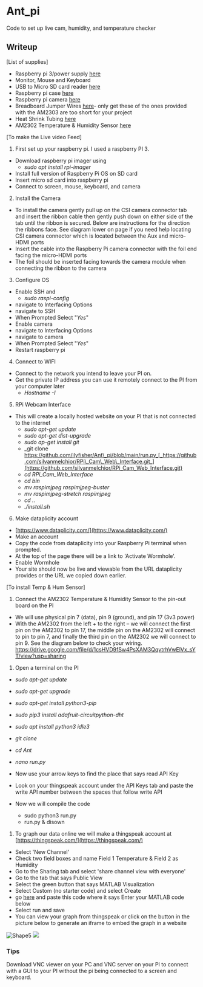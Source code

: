 # Ant_pi
Code to set up live cam, humidity, and temperature checker

## Writeup
[List of supplies]

- Raspberry pi 3/power supply [here](https://www.amazon.com/CanaKit-Raspberry-Power-Supply-Listed/dp/B07BC6WH7V/ref=sr_1_6?dchild=1&amp;keywords=raspberry+pi+3&amp;qid=1618727784&amp;sr=8-6)
- Monitor, Mouse and Keyboard
- USB to Micro SD card reader [here](https://www.amazon.com/Anker-Portable-Reader-RS-MMC-Micro/dp/B006T9B6R2/ref=sr_1_3?dchild=1&amp;keywords=USB+to+Micro+SD+card+reader&amp;qid=1621221307&amp;sr=8-3)
- Raspberry pi case [here](https://www.amazon.com/Dorhea-Raspberry-Supporting-Installation-Heatsinks/dp/B07JBB9QSB/ref=sr_1_3?crid=3UVLYN5ENRPXR&amp;dchild=1&amp;keywords=raspberry+pi+3+camera+case&amp;qid=1618727670&amp;sprefix=raspberry+pi+3+camera,aps,276&amp;sr=8-3)
- Raspberry pi camera [here](https://www.amazon.com/Raspberry-Camera-Module-Megapixels-Sensor/dp/B07L82XBNM/ref=sr_1_3?dchild=1&amp;keywords=raspberry+pi+3+camera&amp;qid=1618727900&amp;sr=8-3)
- Breadboard Jumper Wires [here](https://www.amazon.com/dp/B072L1XMJR?psc=1&amp;ref=ppx_yo2_dt_b_product_details)- only get these of the ones provided with the AM2303 are too short for your project
- Heat Shrink Tubing [here](https://www.amazon.com/gp/product/B00VG9XL5U/ref=as_li_qf_sp_asin_il_tl?ie=UTF8&amp;tag=carnivorou036-20&amp;camp=1789&amp;creative=9325&amp;linkCode=as2&amp;creativeASIN=B00VG9XL5U&amp;linkId=2f247f1dcd563eca0ebdd655d9f3245a)
- AM2302 Temperature &amp; Humidity Sensor [here](https://www.amazon.com/Gowoops-Temperature-Humidity-Measurement-Raspberry/dp/B073F472JL/ref=sr_1_2?dchild=1&amp;keywords=am2302+raspberry+pi&amp;qid=1619045823&amp;s=electronics&amp;sr=1-2)

[To make the Live video Feed]

1. First set up your raspberry pi. I used a raspberry PI 3.
  - Download raspberry pi imager using
    - _sudo apt install rpi-imager_
  - Install full version of Raspberry Pi OS on SD card
  - Insert micro sd card into raspberry pi
  - Connect to screen, mouse, keyboard, and camera
2. Install the Camera
  - To install the camera gently pull up on the CSI camera connector tab and insert the ribbon cable then gently push down on either side of the tab until the ribbon is secured. Below are instructions for the direction the ribbons face. See diagram lower on page if you need help locating CSI camera connector which is located between the Aux and micro-HDMI ports
  - Insert the cable into the Raspberry Pi camera connector with the foil end facing the micro-HDMI ports
  - The foil should be inserted facing towards the camera module when connecting the ribbon to the camera
3. Configure OS
  - Enable SSH and
    - _sudo raspi-config_
  - navigate to Interfacing Options
  - navigate to SSH
  - When Prompted Select &quot;_Yes_&quot;
  - Enable camera
  - navigate to Interfacing Options
  - navigate to camera
  - When Prompted Select &quot;_Yes_&quot;
  - Restart raspberry pi
4. Connect to WIFI
  - Connect to the network you intend to leave your PI on.
  - Get the private IP address you can use it remotely connect to the PI from your computer later
    - _Hostname -I_
5. RPi Webcam Interface
  - This will create a locally hosted website on your PI that is not connected to the internet
    - _sudo apt-get update_
    - _sudo apt-get dist-upgrade_
    - _sudo ap-get install git_
    - _git clone https://github.com/ilyfisher/Ant\_pi/blob/main/run.py_[_https://github.com/silvanmelchior/RPi\_Cam\_Web\_Interface.git_](https://github.com/silvanmelchior/RPi_Cam_Web_Interface.git)
    - _cd RPi\_Cam\_Web\_Interface_
    - _cd bin_
    - _mv raspimjpeg raspimjpeg-buster_
    - _mv raspimjpeg-stretch raspimjpeg_
    - _cd .._
    - _./install.sh_
6. Make dataplicity account
  - [https://www.dataplicity.com/](https://www.dataplicity.com/)
  - Make an account
  - Copy the code from dataplicity into your Raspberry Pi terminal when prompted.
  - At the top of the page there will be a link to &#39;Activate Wormhole&#39;.
  - Enable Wormhole
  - Your site should now be live and viewable from the URL dataplicity provides or the URL we copied down earlier.

[To install Temp &amp; Hum Sensor]

1. Connect the AM2302 Temperature &amp; Humidity Sensor to the pin-out board on the PI
  - We will use physical pin 7 (data), pin 9 (ground), and pin 17 (3v3 power)
  - With the AM2302 from the left + to the right – we will connect the first pin on the AM2302 to pin 17, the middle pin on the AM2302 will connect to pin to pin 7, and finally the third pin on the AM2302 we will connect to pin 9. See the diagram below to check your wiring.
https://drive.google.com/file/d/1csHVD9fSw4PsXAM3QqvtrhVwElVx_sYT/view?usp=sharing

1. Open a terminal on the PI

  - _sudo apt-get update_
  - _sudo apt-get upgrade_
  - _sudo apt-get install python3-pip_
  - _sudo pip3 install adafruit-circuitpython-dht_
  - _sudo apt install python3 idle3_
  - _git clone_
  - _cd Ant_
  - _nano run.py_

- Now use your arrow keys to find the place that says read API Key
- Look on your thingspeak account under the API Keys tab and paste the write API number between the spaces that follow write API
- Now we will compile the code
  - sudo python3 run.py
  - run.py &amp; disown

1. To graph our data online we will make a thingspeak account at [https://thingspeak.com/](https://thingspeak.com/)
  - Select &#39;New Channel&#39;
  - Check two field boxes and name Field 1 Temperature &amp; Field 2 as Humidity
  - Go to the Sharing tab and select &#39;share channel view with everyone&#39;
  - Go to the tab that says Public View
  - Select the green button that says MATLAB Visualization
  - Select Custom (no starter code) and select Create
  - go [here](https://github.com/ilyfisher/Ant_pi/blob/main/matlab.code) and paste this code where it says Enter your MATLAB code below
  - Select run and save
  - You can view your graph from thingspeak or click on the button in the picture below to generate an iframe to embed the graph in a website

![Shape5](RackMultipart20220329-4-14ckt1e_html_6df798629e810641.gif) ![](RackMultipart20220329-4-14ckt1e_html_d3bb78b566137a12.png)

### Tips

Download VNC viewer on your PC and VNC server on your PI to connect with a GUI to your PI without the pi being connected to a screen and keyboard.
